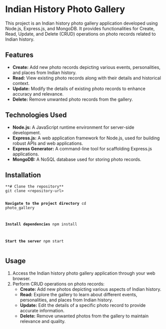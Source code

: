 <!DOCTYPE html>
<html lang="en">

<head>
    <meta charset="UTF-8">
    <meta name="viewport" content="width=device-width, initial-scale=1.0">
</head>

<body>
    <div class="container">
        <h1><strong>Indian History Photo Gallery</strong></h1>
        <p>This project is an Indian history photo gallery application developed using Node.js, Express.js, and MongoDB. It provides functionalities for Create, Read, Update, and Delete (CRUD) operations on photo records related to Indian history.</p>
        <h2><strong>Features</strong></h2>
        <ul>
            <li><strong>Create:</strong> Add new photo records depicting various events, personalities, and places from Indian history.</li>
            <li><strong>Read:</strong> View existing photo records along with their details and historical context.</li>
            <li><strong>Update:</strong> Modify the details of existing photo records to enhance accuracy and relevance.</li>
            <li><strong>Delete:</strong> Remove unwanted photo records from the gallery.</li>
        </ul>
        <h2><strong>Technologies Used</strong></h2>
        <ul>
            <li><strong>Node.js:</strong> A JavaScript runtime environment for server-side development.</li>
            <li><strong>Express.js:</strong> A web application framework for Node.js, used for building robust APIs and web applications.</li>
            <li><strong>Express Generator:</strong> A command-line tool for scaffolding Express.js applications.</li>
            <li><strong>MongoDB:</strong> A NoSQL database used for storing photo records.</li>
        </ul>
        <h2><strong>Installation</strong></h2>
        <pre><code>**# Clone the repository**
git clone &lt;repository-url&gt;

**Navigate to the project directory**
cd photo_gallery

**Install dependencies**
npm install

**Start the server**
npm start
</code></pre>
        <h2><strong>Usage</strong></h2>
        <ol>
            <li>Access the Indian history photo gallery application through your web browser.</li>
            <li>Perform CRUD operations on photo records:
                <ul>
                    <li><strong>Create:</strong> Add new photos depicting various aspects of Indian history.</li>
                    <li><strong>Read:</strong> Explore the gallery to learn about different events, personalities, and places from Indian history.</li>
                    <li><strong>Update:</strong> Edit the details of a specific photo record to provide accurate information.</li>
                    <li><strong>Delete:</strong> Remove unwanted photos from the gallery to maintain relevance and quality.</li>
                </ul>
            </li>
        </ol>
    </div>
</body>

</html>
